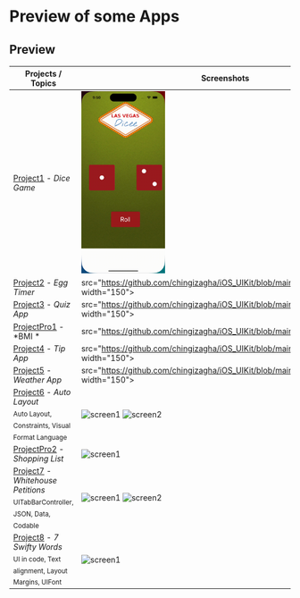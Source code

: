 # Preview of some Apps

## Preview

Projects / Topics                                                                                                                                                            | Screenshots
---                                                                                                                                                                          |---
[Project1](Dicee) - *Dice Game*                                      <br/><sub>                            </sub> | <img src="https://github.com/chingizagha/iOS_UIKit/blob/main/gif/diceGame.gif" width="150">  |
[Project2](EggTimer) - *Egg Timer*                                        <br/><sub>                                             </sub> | src="https://github.com/chingizagha/iOS_UIKit/blob/main/gif/eggTimer.gif" width="150">  |
[Project3](Quizzler) - *Quiz App*                  <br/><sub>                                  </sub> | src="https://github.com/chingizagha/iOS_UIKit/blob/main/gif/QuizGame.gif" width="150">  |
[ProjectPro1](BMI-Calculator) - *BMI *                                 <br/><sub>                                                                         </sub> |  src="https://github.com/chingizagha/iOS_UIKit/blob/main/gif/BMI.gif" |
[Project4](Tipsy) - *Tip App*                                        <br/><sub>                   </sub> | src="https://github.com/chingizagha/iOS_UIKit/blob/main/gif/TipApp.gif" width="150">|
[Project5](Clima(WeatherApp)) - *Weather App*                                      <br/><sub>                   </sub> | src="https://github.com/chingizagha/iOS_UIKit/blob/main/gif/WeatherApp.gif" width="150"> |
[Project6](Project6) - *Auto Layout*                                     <br/><sub> Auto Layout, Constraints, Visual Format Language                        </sub> | ![screen1](screenshots/project6SS1.png) ![screen2](screenshots/project6SS2.png) |
[ProjectPro2](ProjectPro2) - *Shopping List*                                 <br/><sub>                                                                         </sub> | ![screen1](screenshots/projectPro2SS1.png) |
[Project7](Project7) - *Whitehouse Petitions*                                        <br/><sub> UITabBarController, JSON, Data, Codable                                 </sub> | ![screen1](screenshots/project7SS1.png) ![screen2](screenshots/project7SS2.png) |
[Project8](Project8) - *7 Swifty Words*                                        <br/><sub> UI in code, Text alignment, Layout Margins, UIFont                      </sub> | ![screen1](screenshots/project8SS1.png) |

